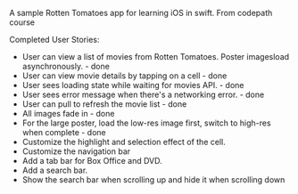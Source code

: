 A sample Rotten Tomatoes app for learning iOS in swift. From codepath course 

Completed User Stories:
* User can view a list of movies from Rotten Tomatoes. Poster imagesload asynchronously. - done 
* User can view movie details by tapping on a cell - done 
* User sees loading state while waiting for movies API. - done 
* User sees error message when there's a networking error. - done
* User can pull to refresh the movie list - done 
* All images fade in - done 
* For the large poster, load the low-res image first, switch to high-res when complete - done 
* Customize the highlight and selection effect of the cell.
* Customize the navigation bar
* Add a tab bar for Box Office and DVD.
* Add a search bar.
* Show the search bar when scrolling up and hide it when scrolling down
